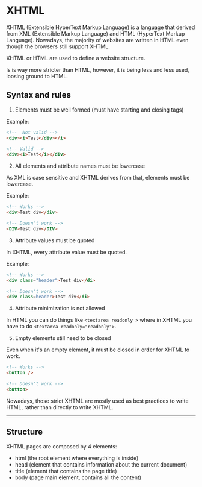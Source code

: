 # XHTML

XHTML (Extensible HyperText Markup Language) is a language that derived from XML (Extensible Markup Language) and HTML (HyperText Markup Language). Nowadays, the majority of websites are written in HTML even though the browsers still support XHTML.

XHTML or HTML are used to define a website structure.

Is is way more stricter than HTML, however, it is being less and less used, loosing ground to HTML.

## Syntax and rules

1. Elements must be well formed (must have starting and closing tags)

Example:

```html
<!--  Not valid -->
<div><i>Test</div></i>

<!-- Valid -->
<div><i>Test</i></div>
```

2. All elements and attribute names must be lowercase

As XML is case sensitive and XHTML derives from that, elements must be lowercase.

Example:

```html
<!-- Works -->
<div>Test div</div>

<!-- Doesn't work -->
<DIV>Test div</DIV>
```

3. Attribute values must be quoted

In XHTML, every attribute value must be quoted.

Example:

```html
<!-- Works -->
<div class="header">Test div</di>

<!-- Doesn't work -->
<div class=header>Test div</di>
```

4. Attribute minimization is not allowed

In HTML you can do things like `<textarea readonly >` where in XHTML you have to do `<textarea readonly="readonly">`.

5. Empty elements still need to be closed

Even when it's an empty element, it must be closed in order for XHTML to work.

```html
<!-- Works -->
<button />

<!-- Doesn't work -->
<button>
```

Nowadays, those strict XHTML are mostly used as best practices to write HTML, rather than directly to write XHTML.

______


## Structure

XHTML pages are composed by 4 elements:

- html (the root element where everything is inside)
- head (element that contains information about the current document)
- title (element that contains the page title)
- body (page main element, contains all the content)

